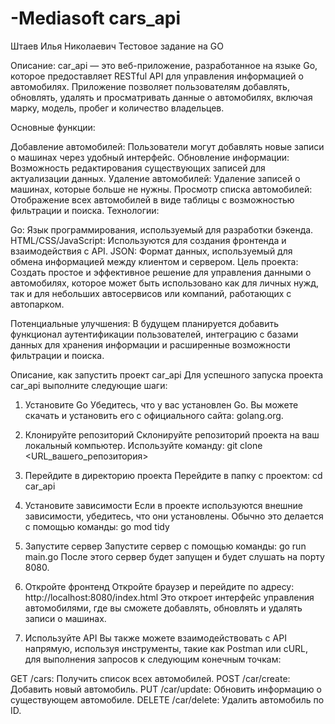 # -Mediasoft cars_api

Штаев Илья Николаевич
Тестовое задание на GO

Описание:
car_api — это веб-приложение, разработанное на языке Go, которое предоставляет RESTful API для управления информацией о автомобилях. Приложение позволяет пользователям добавлять, обновлять, удалять и просматривать данные о автомобилях, включая марку, модель, пробег и количество владельцев.

Основные функции:

Добавление автомобилей: Пользователи могут добавлять новые записи о машинах через удобный интерфейс.
Обновление информации: Возможность редактирования существующих записей для актуализации данных.
Удаление автомобилей: Удаление записей о машинах, которые больше не нужны.
Просмотр списка автомобилей: Отображение всех автомобилей в виде таблицы с возможностью фильтрации и поиска.
Технологии:

Go: Язык программирования, используемый для разработки бэкенда.
HTML/CSS/JavaScript: Используются для создания фронтенда и взаимодействия с API.
JSON: Формат данных, используемый для обмена информацией между клиентом и сервером.
Цель проекта: Создать простое и эффективное решение для управления данными о автомобилях, которое может быть использовано как для личных нужд, так и для небольших автосервисов или компаний, работающих с автопарком.

Потенциальные улучшения: В будущем планируется добавить функционал аутентификации пользователей, интеграцию с базами данных для хранения информации и расширенные возможности фильтрации и поиска.

Описание, как запустить проект car_api
Для успешного запуска проекта car_api выполните следующие шаги:

1. Установите Go
Убедитесь, что у вас установлен Go. Вы можете скачать и установить его с официального сайта: golang.org.

2. Клонируйте репозиторий
Склонируйте репозиторий проекта на ваш локальный компьютер. Используйте команду:
git clone <URL_вашего_репозитория>

3. Перейдите в директорию проекта
Перейдите в папку с проектом:
cd car_api

5. Установите зависимости
Если в проекте используются внешние зависимости, убедитесь, что они установлены. Обычно это делается с помощью команды:
go mod tidy

5. Запустите сервер
Запустите сервер с помощью команды:
go run main.go
После этого сервер будет запущен и будет слушать на порту 8080.

6. Откройте фронтенд
Откройте браузер и перейдите по адресу:
http://localhost:8080/index.html
Это откроет интерфейс управления автомобилями, где вы сможете добавлять, обновлять и удалять записи о машинах.

7. Используйте API
Вы также можете взаимодействовать с API напрямую, используя инструменты, такие как Postman или cURL, для выполнения запросов к следующим конечным точкам:

GET /cars: Получить список всех автомобилей.
POST /car/create: Добавить новый автомобиль.
PUT /car/update: Обновить информацию о существующем автомобиле.
DELETE /car/delete: Удалить автомобиль по ID.
